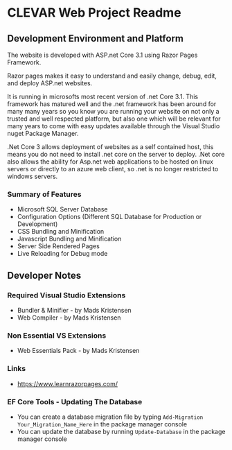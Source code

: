 # CLEVAR Web Project Readme

## Development Environment and Platform
The website is developed with ASP.net Core 3.1 using Razor Pages Framework.

Razor pages makes it easy to understand and easily change, debug, edit, and deploy ASP.net websites.

It is running in microsofts most recent version of .net Core 3.1. 
This framework has matured well and the .net framework has been around for many many years so you know you are running your website on not only a trusted and well respected platform, but also one which will be relevant for many years to come with easy updates available through the Visual Studio nuget Package Manager.

.Net Core 3 allows deployment of websites as a self contained host, this means you do not need to install .net core on the server to deploy. .Net core also allows the ability for Asp.net web applications to be hosted on linux servers or directly to an azure web client, so .net is no longer restricted to windows servers.

### Summary of Features
- Microsoft SQL Server Database
- Configuration Options (Different SQL Database for Production or Development)
- CSS Bundling and Minification
- Javascript Bundling and Minification
- Server Side Rendered Pages
- Live Reloading for Debug mode

## Developer Notes

### Required Visual Studio Extensions
- Bundler & Minifier - by Mads Kristensen
- Web Compiler - by Mads Kristensen

### Non Essential VS Extensions
- Web Essentials Pack - by Mads Kristensen

### Links
- https://www.learnrazorpages.com/

### EF Core Tools - Updating The Database
- You can create a database migration file by typing ```Add-Migration Your_Migration_Name_Here``` in the package manager console
- You can update the database by running ```Update-Database``` in the package manager console
